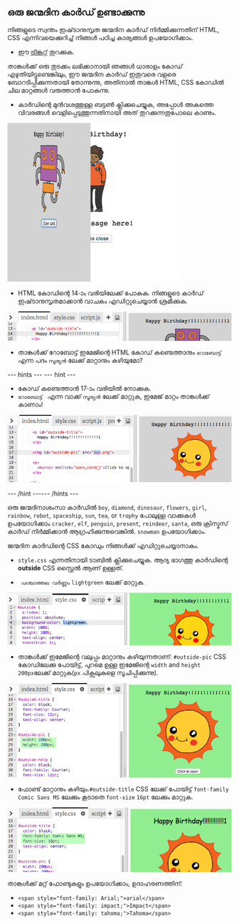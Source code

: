 ## ഒരു ജന്മദിന കാർഡ് ഉണ്ടാക്കുന്നു

നിങ്ങളുടെ സ്വന്തം ഇഷ്‌ടാനുസൃത ജന്മദിന കാർഡ് നിർമ്മിക്കുന്നതിന് HTML, CSS എന്നിവയെക്കുറിച്ച് നിങ്ങൾ പഠിച്ച കാര്യങ്ങൾ ഉപയോഗിക്കാം.

+ ഈ [ട്രിങ്കറ്റ്](https://trinket.io/html/b33e4f4ca8) തുറക്കുക.

താങ്കൾക്ക് ഒരു തുടക്കം ലഭിക്കാനായി ഞങ്ങൾ ധാരാളം കോഡ് എഴുതിയിട്ടുണ്ടെങ്കിലും, ഈ ജന്മദിന കാർഡ് ഇതുവരെ വളരെ ബോറടിപ്പിക്കുന്നതായി തോന്നുന്നു, അതിനാൽ താങ്കൾ HTML, CSS കോഡിൽ ചില മാറ്റങ്ങൾ വരുത്താൻ പോകുന്നു.

+ കാർഡിന്റെ മുൻവശത്തുള്ള ബട്ടൺ ക്ലിക്കുചെയ്യുക, അപ്പോൾ അകത്തെ വിവരങ്ങൾ വെളിപ്പെടുത്തുന്നതിനായി അത് തുറക്കുന്നതുപോലെ കാണും.

![സ്‌ക്രീൻഷോട്ട്](images/birthday-click.png)

+ HTML കോഡിന്റെ 14-ാം വരിയിലേക്ക് പോകുക. നിങ്ങളുടെ കാർഡ് ഇഷ്‌ടാനുസൃതമാക്കാൻ വാചകം എഡിറ്റുചെയ്യാൻ ശ്രമിക്കുക.

![സ്‌ക്രീൻഷോട്ട്](images/birthday-card-html.png)

+ താങ്കൾക്ക് റോബോട്ട് ഇമേജിന്റെ HTML കോഡ് കണ്ടെത്താനും `റോബോട്ട്` എന്ന പദം `സൂര്യൻ` ലേക്ക് മാറ്റാനും കഴിയുമോ?

--- hints ---
 --- hint ---

+ കോഡ് കണ്ടെത്താൻ 17-ാം വരിയിൽ നോക്കുക.
+ `റോബോട്ട് ` എന്ന വാക്ക് `സൂര്യൻ` ലേക്ക് മാറ്റുക, ഇമേജ് മാറ്റം താങ്കൾക്ക് കാണാം!

![സ്‌ക്രീൻഷോട്ട്](images/birthday-card-sun.png)

--- /hint ------ /hints ---

ഒരു ജന്മദിനാശംസാ കാർഡിൽ `boy`, `diamond`, `dinosaur`, `flowers`, `girl`, `rainbow`, `robot`, `spaceship`, `sun`, `tea`, or `trophy` പോലുള്ള വാക്കുകൾ ഉപയോഗിക്കാം `cracker`, `elf`, `penguin`, `present`, `reindeer`, `santa`, ഒരു ക്രിസ്മസ് കാർഡ് നിർമ്മിക്കാൻ ആഗ്രഹിക്കുന്നുവെങ്കിൽ. `snowman` ഉപയോഗിക്കാം.

ജന്മദിന കാർഡിന്റെ CSS കോഡും നിങ്ങൾക്ക് എഡിറ്റുചെയ്യാനാകും.

+ ` style.css ` എന്നതിനായി ടാബിൽ ക്ലിക്കുചെയ്യുക. ആദ്യ ഭാഗത്തു കാർഡിന്റെ **outside** CSS സ്റ്റൈൽ ആണ് ഉള്ളത്.

+ ` പശ്ചാത്തല വർണ്ണം` `lightgreen` ലേക്ക് മാറ്റുക.

![സ്‌ക്രീൻഷോട്ട്](images/birthday-card-outside.png)

+ താങ്കൾക്ക് ഇമേജിന്റെ വലുപ്പം മാറ്റാനും കഴിയുന്നതാണ്: `#outside-pic` CSS കോഡിലേക്കു പോയിട്ട്, പുറമെ ഉള്ള ഇമേജിന്റെ `width` and `height` `200px`ലേക്ക് മാറ്റുക(`px` പിക്സലുകളെ സൂചിപ്പിക്കുന്നു).

![സ്‌ക്രീൻഷോട്ട്](images/birthday-card-size.png)

+ ഫോണ്ട് മാറ്റാനും കഴിയും.`#outside-title` CSS ലേക്ക് പോയിട്ട് `font-family` `Comic Sans MS` ലേക്കും കൂടാതെ `font-size` `16pt` ലേക്കും മാറ്റുക.

![സ്‌ക്രീൻഷോട്ട്](images/birthday-card-font.png)

താങ്കൾക്ക് മറ്റ് ഫോണ്ടുകളും ഉപയോഗിക്കാം, ഉദാഹരണത്തിന്:

+ `<span style="font-family: Arial;">arial</span>`
+ `<span style="font-family: impact;">Impact</span>`
+ `<span style="font-family: tahoma;">Tahoma</span>`